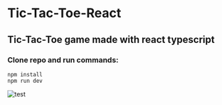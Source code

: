 # Tic-Tac-Toe-React
## Tic-Tac-Toe game made with react typescript
### Clone repo and run commands:
```
npm install
npm run dev
```
![test](https://github.com/IsekaiCode/Tic-Tac-Toe-React/assets/109307799/c5810b2d-d9ff-45bf-a384-93403ee89435)
